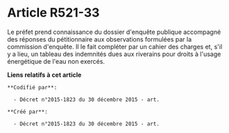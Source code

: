 # Article R521-33

Le préfet prend connaissance du dossier d'enquête publique accompagné des réponses du pétitionnaire aux observations
formulées par la commission d'enquête. Il le fait compléter par un cahier des charges et, s'il y a lieu, un tableau des
indemnités dues aux riverains pour droits à l'usage énergétique de l'eau non exercés.

**Liens relatifs à cet article**

	**Codifié par**:

	  - Décret n°2015-1823 du 30 décembre 2015 - art.

	**Créé par**:

	  - Décret n°2015-1823 du 30 décembre 2015 - art.
